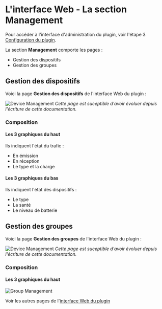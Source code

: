 # L'interface Web - La section Management

Pour accéder à l'interface d'administration du plugin, voir l'étape 3 [Configuration du plugin](Configuration.md).

La section __Management__ comporte les pages :

* Gestion des dispositifs
* Gestion des groupes

## Gestion des dispositifs

Voici la page __Gestion des dispositifs__ de l'interface Web du plugin : 

![Device Management](https://github.com/pipiche38/Domoticz-Zigate-Wiki/blob/master/Images/Device-Management.png)
*Cette page est suceptible d'avoir évoluer depuis l'écriture de cette documentation.*

### Composition

#### Les 3 graphiques du haut

Ils indiquent l'état du trafic :
* En émission
* En réception
* Le type et la charge

#### Les 3 graphiques du bas

Ils indiquent l'état des dispositifs :
* Le type 
* La santé
* Le niveau de batterie



## Gestion des groupes

Voici la page __Gestion des groupes__ de l'interface Web du plugin : 

![Device Management](https://github.com/pipiche38/Domoticz-Zigate-Wiki/blob/master/Images/Device-Management.png)
*Cette page est suceptible d'avoir évoluer depuis l'écriture de cette documentation.*

### Composition

#### Les 3 graphiques du haut


![Group Management](https://github.com/pipiche38/Domoticz-Zigate-Wiki/blob/master/Images/Group-Management.png)


Voir les autres pages de l'[interface Web du plugin](Home.md#linterface-web-du-plugin)
